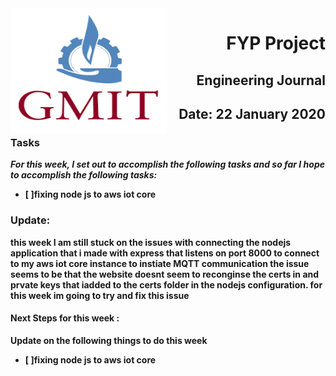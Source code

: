 

<img align="left" width="250" height="200" src="/gmit.png">

<h1 align="right"><b>FYP Project</h1>
<h2 align="right">Engineering Journal</h2>
<h2 align="right">Date: 22 January 2020</h2>

### Tasks
 *For this week, I set out to accomplish the following tasks and so far I hope to accomplish the following tasks:*
 


- [ ]fixing node js to aws iot core 




 

<p></p>
<p></p>

### Update:
<p> this week I am still stuck on the issues with connecting the nodejs application that i made with express that listens on port 8000 to connect to my aws iot core instance to instiate MQTT communication 
the issue seems to be that the website doesnt seem to reconginse the certs in and prvate keys that iadded to the certs folder in the nodejs configuration. for this week im going to try and fix this issue 
 </p>

#### Next Steps for this week :

<p>Update on the following things to do this week</p>

- [ ]fixing node js to aws iot core 
